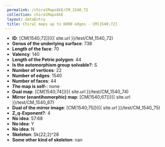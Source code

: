 ```yaml
--- 
 permalink: /chiralMaps6kE/CM_1540_72 
 collection: chiralMaps6kE
 layout: dataEntry
 title: Chiral maps up to 6000 edges - CM[1540;72]
---
```


- **ID**: [CM[1540;72]]({{ site.url }}/test/CM_1540_72)
- **Genus of the underlying surface**: 738
- **Length of the face**: 70
- **Valency**: 140
- **Length of the Petrie polygon**: 44
- **Is the automorphism group solvable?**: S
- **Number of vertices**: 22
- **Number of edges**: 1540
- **Number of faces**: 44
- **The map is self-**: none
- **Dual map**: [CM[1540;74]]({{ site.url }}/test/CM_1540_74)
- **Mirror (enantihomorphic) map**: [CM[1540;67]]({{ site.url }}/test/CM_1540_67)
- **Dual of the mirror image**: [CM[1540;75]]({{ site.url }}/test/CM_1540_75)
- **Z_q-Exponent?**: 4
- **No idea**:  57:68
- **No idea**: Y
- **No idea**: N
- **Skeleton**: Sk(22;2)^28
- **Some other kind of skeleton**: nan

